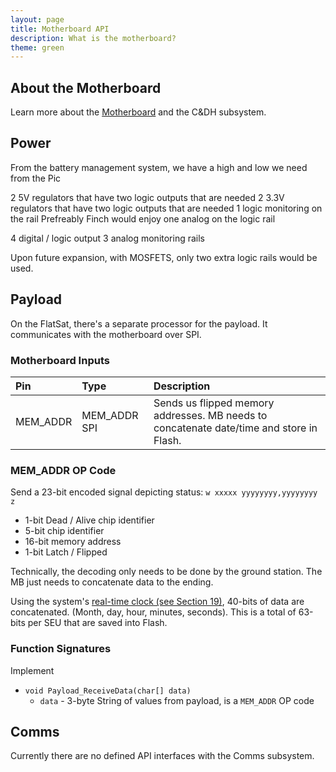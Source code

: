 ```yaml
---
layout: page
title: Motherboard API
description: What is the motherboard?
theme: green
---
```


## About the Motherboard
Learn more about the [Motherboard](/motherboard/) and the C&DH subsystem.

## Power

From the battery management system, we have a high and low we need from the Pic 

2 5V regulators that have two logic outputs that are needed
2 3.3V regulators that have two logic outputs that are needed
1 logic monitoring on the rail
Prefreably Finch would enjoy one analog on the logic rail

4 digital / logic output
3 analog monitoring rails

Upon future expansion, with MOSFETS, only two extra logic rails would be used.

## Payload

On the FlatSat, there's a separate processor for the payload. It communicates with the motherboard over SPI.

### Motherboard Inputs

| Pin  | Type | Description |
| :--- | :--- | :---        |
| MEM_ADDR  | MEM_ADDR SPI  | Sends us flipped memory addresses. MB needs to concatenate date/time and store in Flash. |


### MEM_ADDR OP Code
Send a 23-bit encoded signal depicting status:
`w xxxxx yyyyyyyy,yyyyyyyy z`

* 1-bit Dead / Alive chip identifier
* 5-bit chip identifier
* 16-bit memory address
* 1-bit Latch / Flipped

Technically, the decoding only needs to be done by the ground station. The MB just needs to concatenate data to the ending.

Using the system's [real-time clock (see Section 19)](http://ww1.microchip.com/downloads/en/DeviceDoc/39905e.pdf), 40-bits of data are concatenated. (Month, day, hour, minutes, seconds). This is a total of 63-bits per SEU that are saved into Flash.

### Function Signatures

Implement
* `void Payload_ReceiveData(char[] data)`
    * `data` - 3-byte String of values from payload, is a `MEM_ADDR` OP code
    
## Comms
Currently there are no defined API interfaces with the Comms subsystem.